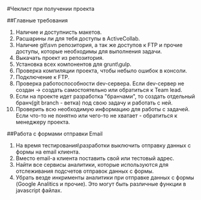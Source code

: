 #Чеклист при получении проекта

##Главные требования

1. Наличие и доступнисть макетов.
2. Расшарины ли для тебя доступы в ActiveCollab.
3. Наличие git\svn репозитория, а так же доступов к FTP и прочие доступы, которые необходимы для выполнения задачи.
4. Выкачать проект из репозитория.
5. Установка всех компонентов для grunt\gulp.
6. Проверка компиляции проекта, чтобы небыло ошибок в консоли.
7. Подключение к FTP.
8. Проверка работоспособности dev-сервера. Если dev-сервер не создан -> создать самостоятельно или обратиться к Team lead.
9. Если на проекте идет разработка "бранчами", то создать отдельный бранч(git branch - ветка) под свою задачу и работать с ней.
10. Проверить всю необходимую информацию для работы с задачей. Если что-то не понятно или чего-то не хватает - обратиться к менеджеру проекта.

##Работа с формами отправки Email

1. На время тестирования\разработки выключить отправку данных с формы на email клиента.
2. Вместо email-а клиента поставить свой или тестовый адрес.
3. Найти все сервисы аналитики, которые используются для отслеживания подсчетов отправок данных с формы.
4. Убрать везде инкрименты аналитики при отправке данных с формы (Google Analitics и прочие). Это могут быть различные функции в javascript файлах.